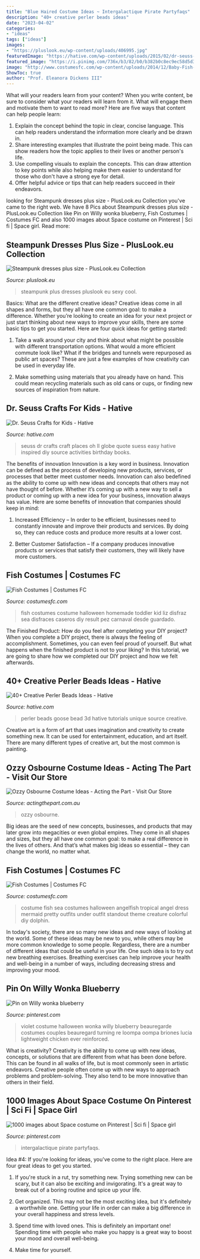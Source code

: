 ```yaml
---
title: "Blue Haired Costume Ideas ~ Intergalactique Pirate Partyfaqs"
description: "40+ creative perler beads ideas"
date: "2023-04-02"
categories:
- "ideas"
tags: ["ideas"]
images:
- "https://pluslook.eu/wp-content/uploads/406995.jpg"
featuredImage: "https://hative.com/wp-content/uploads/2015/02/dr-seuss-crafts/7-dr-seuss-crafts.jpg"
featured_image: "https://i.pinimg.com/736x/b3/82/b0/b382b0c8ec9ec58d5d3c168c862846f7--space-girl-costume-girl-pirate-costumes.jpg"
image: "http://www.costumesfc.com/wp-content/uploads/2014/12/Baby-Fish-Costume.jpg"
ShowToc: true
author: "Prof. Eleanora Dickens III"
---
```



What will your readers learn from your content?
When you write content, be sure to consider what your readers will learn from it. What will engage them and motivate them to want to read more? Here are five ways that content can help people learn: 
1. Explain the concept behind the topic in clear, concise language. This can help readers understand the information more clearly and be drawn in.
2. Share interesting examples that illustrate the point being made. This can show readers how the topic applies to their lives or another person's life. 
3. Use compelling visuals to explain the concepts. This can draw attention to key points while also helping make them easier to understand for those who don't have a strong eye for detail. 
4. Offer helpful advice or tips that can help readers succeed in their endeavors.

	

		
looking for Steampunk dresses plus size - PlusLook.eu Collection you've came to the right web. We have 8 Pics about Steampunk dresses plus size - PlusLook.eu Collection like Pin on Willy wonka blueberry, Fish Costumes | Costumes FC and also 1000 images about Space costume on Pinterest | Sci fi | Space girl. Read more:
		
    
## Steampunk Dresses Plus Size - PlusLook.eu Collection

<img loading=lazy src="https://pluslook.eu/wp-content/uploads/406995.jpg" onerror="this.onerror=null;this.src='https://tse2.mm.bing.net/th?id=OIP.xqAt_8Z5E4Yy-vMtexs8zgHaP-&amp;pid=15.1';" alt="Steampunk dresses plus size - PlusLook.eu Collection">

_Source: pluslook.eu_

>steampunk plus dresses pluslook eu sexy cool. 

	

Basics: What are the different creative ideas?
Creative ideas come in all shapes and forms, but they all have one common goal: to make a difference. Whether you’re looking to create an idea for your next project or just start thinking about new ways to improve your skills, there are some basic tips to get you started. Here are four quick ideas for getting started:
1. Take a walk around your city and think about what might be possible with different transportation options. What would a more efficient commute look like? What if the bridges and tunnels were repurposed as public art spaces? These are just a few examples of how creativity can be used in everyday life.

2. Make something using materials that you already have on hand. This could mean recycling materials such as old cans or cups, or finding new sources of inspiration from nature.

    
## Dr. Seuss Crafts For Kids - Hative

<img loading=lazy src="https://hative.com/wp-content/uploads/2015/02/dr-seuss-crafts/7-dr-seuss-crafts.jpg" onerror="this.onerror=null;this.src='https://tse2.mm.bing.net/th?id=OIP.0nYHPeJhgy9OERJ3ovanRAHaLH&amp;pid=15.1';" alt="Dr. Seuss Crafts for Kids - Hative">

_Source: hative.com_

>seuss dr crafts craft places oh ll globe quote suess easy hative inspired diy source activities birthday books. 

	

The benefits of innovation
Innovation is a key word in business. Innovation can be defined as the process of developing new products, services, or processes that better meet customer needs. Innovation can also bedefined as the ability to come up with new ideas and concepts that others may not have thought of before. Whether it’s coming up with a new way to sell a product or coming up with a new idea for your business, innovation always has value. Here are some benefits of innovation that companies should keep in mind: 
1) Increased Efficiency – In order to be efficient, businesses need to constantly innovate and improve their products and services. By doing so, they can reduce costs and produce more results at a lower cost. 

2) Better Customer Satisfaction – If a company produces innovative products or services that satisfy their customers, they will likely have more customers.

    
## Fish Costumes | Costumes FC

<img loading=lazy src="http://www.costumesfc.com/wp-content/uploads/2014/12/Baby-Fish-Costume.jpg" onerror="this.onerror=null;this.src='https://tse4.mm.bing.net/th?id=OIP.FRPVdwtIREbEIl1I420Y4AHaJ5&amp;pid=15.1';" alt="Fish Costumes | Costumes FC">

_Source: costumesfc.com_

>fish costumes costume halloween homemade toddler kid liz disfraz sea disfraces caseros diy result pez carnaval desde guardado. 

	

The Finished Product: How do you feel after completing your DIY project?
When you complete a DIY project, there is always the feeling of accomplishment. Sometimes, you can even feel proud of yourself. But what happens when the finished product is not to your liking? In this tutorial, we are going to share how we completed our DIY project and how we felt afterwards.

    
## 40+ Creative Perler Beads Ideas - Hative

<img loading=lazy src="https://hative.com/wp-content/uploads/2014/04/perler-beads-ideas/32-goose-perler-beads.jpg" onerror="this.onerror=null;this.src='https://tse3.mm.bing.net/th?id=OIP.CowPgHjfqBab30zT2JQM6gHaJ4&amp;pid=15.1';" alt="40+ Creative Perler Beads Ideas - Hative">

_Source: hative.com_

>perler beads goose bead 3d hative tutorials unique source creative. 

	

Creative art is a form of art that uses imagination and creativity to create something new. It can be used for entertainment, education, and art itself. There are many different types of creative art, but the most common is painting.

    
## Ozzy Osbourne Costume Ideas - Acting The Part - Visit Our Store

<img loading=lazy src="http://www.actingthepart.com.au/wp-content/uploads/2017/02/P4120021-1200x1600.jpg" onerror="this.onerror=null;this.src='https://tse3.mm.bing.net/th?id=OIP.kumJcUs-jOo7yarJqehD8AHaJ4&amp;pid=15.1';" alt="Ozzy Osbourne Costume Ideas - Acting the Part - Visit Our Store">

_Source: actingthepart.com.au_

>ozzy osbourne. 

	

Big ideas are the seed of new concepts, businesses, and products that may later grow into megacities or even global empires. They come in all shapes and sizes, but they all have one common goal: to make a real difference in the lives of others. And that’s what makes big ideas so essential – they can change the world, no matter what.

    
## Fish Costumes | Costumes FC

<img loading=lazy src="http://www.costumesfc.com/wp-content/uploads/2014/12/Kids-Fish-Costume.jpg" onerror="this.onerror=null;this.src='https://tse2.mm.bing.net/th?id=OIP._lXDoOr-wWytwYlDa0otwAHaMm&amp;pid=15.1';" alt="Fish Costumes | Costumes FC">

_Source: costumesfc.com_

>costume fish sea costumes halloween angelfish tropical angel dress mermaid pretty outfits under outfit standout theme creature colorful diy dolphin. 

	

In today's society, there are so many new ideas and new ways of looking at the world. Some of these ideas may be new to you, while others may be more common knowledge to some people. Regardless, there are a number of different ideas that could be useful in your life. One such idea is to try out new breathing exercises. Breathing exercises can help improve your health and well-being in a number of ways, including decreasing stress and improving your mood.

    
## Pin On Willy Wonka Blueberry

<img loading=lazy src="https://i.pinimg.com/736x/e5/82/0c/e5820c288bf1ad7167a6fa8664f7cb45.jpg" onerror="this.onerror=null;this.src='https://tse3.mm.bing.net/th?id=OIP.qWVEmzkekirkNRlMmW6GXAHaJ3&amp;pid=15.1';" alt="Pin on Willy wonka blueberry">

_Source: pinterest.com_

>violet costume halloween wonka willy blueberry beauregarde costumes couples beauregard turning re loompa oompa briones lucia lightweight chicken ever reinforced. 

	

What is creativity?
Creativity is the ability to come up with new ideas, concepts, or solutions that are different from what has been done before. This can be found in all walks of life, but is most commonly seen in artistic endeavors. Creative people often come up with new ways to approach problems and problem-solving. They also tend to be more innovative than others in their field.

    
## 1000 Images About Space Costume On Pinterest | Sci Fi | Space Girl

<img loading=lazy src="https://i.pinimg.com/736x/b3/82/b0/b382b0c8ec9ec58d5d3c168c862846f7--space-girl-costume-girl-pirate-costumes.jpg" onerror="this.onerror=null;this.src='https://tse3.mm.bing.net/th?id=OIP.780q_s2IKA1FWF_mR7j1HwHaNJ&amp;pid=15.1';" alt="1000 images about Space costume on Pinterest | Sci fi | Space girl">

_Source: pinterest.com_

>intergalactique pirate partyfaqs. 

	

Idea #4:
If you're looking for ideas, you've come to the right place. Here are four great ideas to get you started.
1. If you're stuck in a rut, try something new. Trying something new can be scary, but it can also be exciting and invigorating. It's a great way to break out of a boring routine and spice up your life.

2. Get organized. This may not be the most exciting idea, but it's definitely a worthwhile one. Getting your life in order can make a big difference in your overall happiness and stress levels.

3. Spend time with loved ones. This is definitely an important one! Spending time with people who make you happy is a great way to boost your mood and overall well-being.

4. Make time for yourself.

